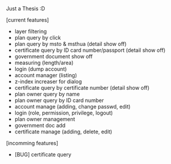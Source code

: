 Just a Thesis :D

[current features]
  - layer filtering
  - plan query by click
  - plan query by msto & msthua (detail show off)
  - certificate query by ID card number/passport (detail show off)
  - government document show off
  - measuring (length/area)
  - login (dump account)
  - account manager (listing)
  - z-index increaser for dialog
  - certificate query by certificate number (detail show off)
  - plan owner query by name
  - plan owner query by ID card number
  - account manage (adding, change passwd, edit)
  - login (role, permission, privilege, logout)
  - plan owner management
  - government doc add
  - certificate manage (adding, delete, edit)

[incomming features]
  - [BUG] certificate query


